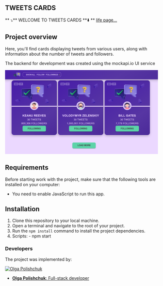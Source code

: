 ## TWEETS CARDS

** ⤵️** WELCOME TO TWEETS CARDS **⬇️ **
[life page...](https://polaolka.github.io/tweet_cards/)

## Project overview
Here, you'll find cards displaying tweets from various users, along with information about the number of tweets and followers.

The backend for development was created using the mockapi.io UI service

![General appearance](./assets/Screen2023-07-14.png)

## Requirements
Before starting work with the project, make sure that the following tools are installed on your computer:
- You need to enable JavaScript to run this app.

## Installation
1. Clone this repository to your local machine.
2. Open a terminal and navigate to the root of your project.
3. Run the `npm install` command to install the project dependencies.
4. Scripts: - npm start 



### Developers
The project was implemented by:

<p float="left">
  <a href="https://github.com/Polaolka">
  	<img width="125" src="https://avatars.githubusercontent.com/u/101866764" alt="Olga Polishchuk" border="0">
   </a>

</p>

- [**Olga Polishchuk**: Full-stack developer](https://github.com/Polaolka)
